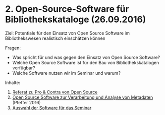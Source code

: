 # 2. Open-Source-Software für Bibliothekskataloge (26.09.2016)

Ziel: Potentiale für den Einsatz von Open Source Software im Bibliothekswesen realistisch einschätzen können

Fragen:
* Was spricht für und was gegen den Einsatz von Open Source Software?
* Welche Open Source Software ist für den Bau von Bibliothekskatalogen verfügbar?
* Welche Software nutzen wir im Seminar und warum?

Inhalte:
1. [Referat zu Pro & Contra von Open Source](https://felixlohmeier.gitbooks.io/seminar-wir-bauen-uns-einen-bibliothekskatalog/content/02_1_referat_zu_pro_&_contra_von_open_source.html)
2. [Open Source Software zur Verarbeitung und Analyse von Metadaten](https://felixlohmeier.gitbooks.io/seminar-wir-bauen-uns-einen-bibliothekskatalog/content/02_2_open_source_software_zur_verarbeitung_und_analyse_.html) (Pfeffer 2016)
3. [Auswahl der Software für das Seminar](https://felixlohmeier.gitbooks.io/seminar-wir-bauen-uns-einen-bibliothekskatalog/content/02_3_auswahl_der_software_fuer_das_seminar.html)